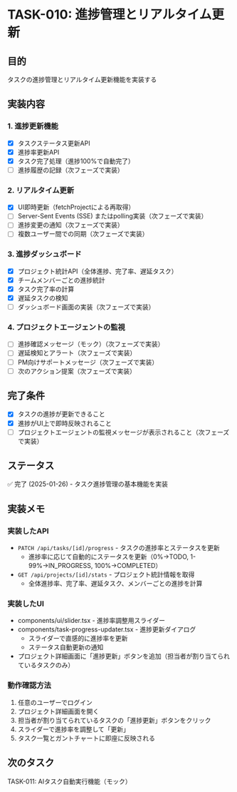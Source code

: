 # TASK-010: 進捗管理とリアルタイム更新

## 目的
タスクの進捗管理とリアルタイム更新機能を実装する

## 実装内容

### 1. 進捗更新機能
- [x] タスクステータス更新API
- [x] 進捗率更新API
- [x] タスク完了処理（進捗100%で自動完了）
- [ ] 進捗履歴の記録（次フェーズで実装）

### 2. リアルタイム更新
- [x] UI即時更新（fetchProjectによる再取得）
- [ ] Server-Sent Events (SSE) またはpolling実装（次フェーズで実装）
- [ ] 進捗変更の通知（次フェーズで実装）
- [ ] 複数ユーザー間での同期（次フェーズで実装）

### 3. 進捗ダッシュボード
- [x] プロジェクト統計API（全体進捗、完了率、遅延タスク）
- [x] チームメンバーごとの進捗統計
- [x] タスク完了率の計算
- [x] 遅延タスクの検知
- [ ] ダッシュボード画面の実装（次フェーズで実装）

### 4. プロジェクトエージェントの監視
- [ ] 進捗確認メッセージ（モック）（次フェーズで実装）
- [ ] 遅延検知とアラート（次フェーズで実装）
- [ ] PM向けサポートメッセージ（次フェーズで実装）
- [ ] 次のアクション提案（次フェーズで実装）

## 完了条件
- [x] タスクの進捗が更新できること
- [x] 進捗がUI上で即時反映されること
- [ ] プロジェクトエージェントの監視メッセージが表示されること（次フェーズで実装）

## ステータス
✅ 完了 (2025-01-26) - タスク進捗管理の基本機能を実装

## 実装メモ
### 実装したAPI
- `PATCH /api/tasks/[id]/progress` - タスクの進捗率とステータスを更新
  - 進捗率に応じて自動的にステータスを更新（0%→TODO, 1-99%→IN_PROGRESS, 100%→COMPLETED）
- `GET /api/projects/[id]/stats` - プロジェクト統計情報を取得
  - 全体進捗率、完了率、遅延タスク、メンバーごとの進捗を計算

### 実装したUI
- components/ui/slider.tsx - 進捗率調整用スライダー
- components/task-progress-updater.tsx - 進捗更新ダイアログ
  - スライダーで直感的に進捗率を更新
  - ステータス自動更新の通知
- プロジェクト詳細画面に「進捗更新」ボタンを追加（担当者が割り当てられているタスクのみ）

### 動作確認方法
1. 任意のユーザーでログイン
2. プロジェクト詳細画面を開く
3. 担当者が割り当てられているタスクの「進捗更新」ボタンをクリック
4. スライダーで進捗率を調整して「更新」
5. タスク一覧とガントチャートに即座に反映される

## 次のタスク
TASK-011: AIタスク自動実行機能（モック）
